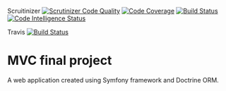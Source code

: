 Scruitinizer
[![Scrutinizer Code Quality](https://scrutinizer-ci.com/g/Elmittil/mvc-proj/badges/quality-score.png?b=master)](https://scrutinizer-ci.com/g/Elmittil/mvc-proj/?branch=master)
[![Code Coverage](https://scrutinizer-ci.com/g/Elmittil/mvc-proj/badges/coverage.png?b=master)](https://scrutinizer-ci.com/g/Elmittil/mvc-proj/?branch=master)
[![Build Status](https://scrutinizer-ci.com/g/Elmittil/mvc-proj/badges/build.png?b=master)](https://scrutinizer-ci.com/g/Elmittil/mvc-proj/build-status/master)
[![Code Intelligence Status](https://scrutinizer-ci.com/g/Elmittil/mvc-proj/badges/code-intelligence.svg?b=master)](https://scrutinizer-ci.com/code-intelligence)

Travis
[![Build Status](https://travis-ci.com/Elmittil/mvc-proj.svg?branch=master)](https://travis-ci.com/Elmittil/mvc-proj)

# MVC final project 

A web application created using Symfony framework and Doctrine ORM. 

